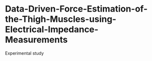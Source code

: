 # Data-Driven-Force-Estimation-of-the-Thigh-Muscles-using-Electrical-Impedance-Measurements

Experimental study